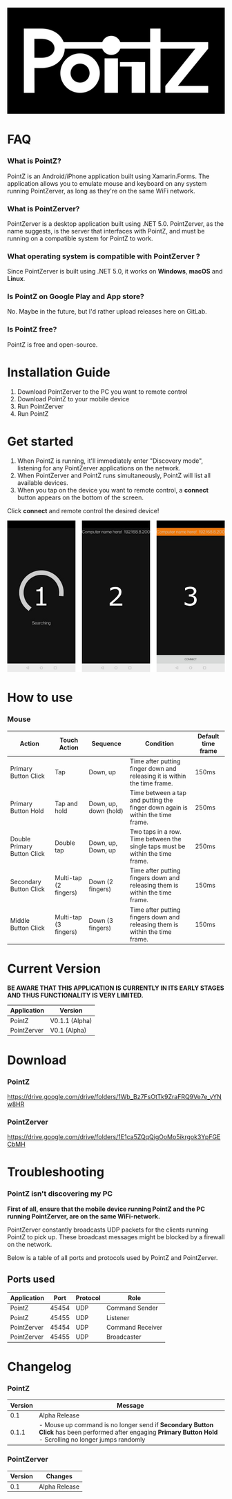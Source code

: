 ![](Graphic/Logo/pz_banner.png)

# FAQ

### What is PointZ?

PointZ is an Android/iPhone application built using Xamarin.Forms. The application allows you to emulate mouse and keyboard on any system running PointZerver, as long as they're on the same WiFi network. 

### What is PointZerver?

PointZerver is a desktop application built using .NET 5.0. PointZerver, as the name suggests, is the server that interfaces with PointZ, and must be running on a compatible system for PointZ to work.

### What operating system is compatible with PointZerver ?

Since PointZerver is built using .NET 5.0, it works on **Windows**, **macOS** and **Linux**.

### Is PointZ on Google Play and App store?

No. Maybe in the future, but I'd rather upload releases here on GitLab.

### Is  PointZ free?

PointZ is free and open-source.

# Installation Guide

1. Download PointZerver to the PC you want to remote control
2. Download PointZ to your mobile device
3. Run PointZerver
4. Run PointZ

# Get started

1. When PointZ is running, it'll immediately enter "Discovery mode", listening for any PointZerver applications on the network. 
2. When PointZerver and PointZ runs simultaneously, PointZ will list all available devices.
3. When you tap on the device you want to remote control, a **connect** button appears on the bottom of the screen.

Click **connect** and remote control the desired device!

![](Graphic/Guide/PointZ/Full.png)

# How to use

### Mouse

| Action                      | Touch Action          | Sequence              | Condition                                                    | Default time frame |
| --------------------------- | --------------------- | --------------------- | ------------------------------------------------------------ | ------------------ |
| Primary Button Click        | Tap                   | Down, up              | Time after putting finger down and releasing it is within the time frame. | 150ms              |
| Primary Button Hold         | Tap and hold          | Down, up, down (hold) | Time between a tap and putting the finger down again is within the time frame. | 250ms              |
| Double Primary Button Click | Double tap            | Down, up, Down, up    | Two taps in a row. Time between the single taps must be within the time frame. | 250ms              |
| Secondary Button Click      | Multi-tap (2 fingers) | Down (2 fingers)      | Time after putting fingers down and releasing them is within the time frame. | 150ms              |
| Middle Button Click         | Multi-tap (3 fingers) | Down (3 fingers)      | Time after putting fingers down and releasing them is within the time frame. | 150ms              |

# Current Version

**BE AWARE THAT THIS APPLICATION IS CURRENTLY IN ITS EARLY STAGES AND THUS FUNCTIONALITY IS VERY LIMITED.**

| Application | Version        |
| ----------- | -------------- |
| PointZ      | V0.1.1 (Alpha) |
| PointZerver | V0.1 (Alpha)   |


# Download

### PointZ

https://drive.google.com/drive/folders/1Wb_Bz7FsOtTk9ZraFRQ9Ve7e_yYNw8HR

### PointZerver

https://drive.google.com/drive/folders/1E1ca5ZQqQigOoMo5ikrgok3YpFGECbMH

# Troubleshooting

### PointZ isn't discovering my PC

**First of all, ensure that the mobile device running PointZ and the PC running PointZerver, are on the same WiFi-network.**

PointZerver constantly broadcasts UDP packets for the clients running PointZ to pick up. These broadcast messages might be blocked by a firewall on the network.

Below is a table of all ports and protocols used by PointZ and PointZerver.

## Ports used

| Application | Port     | Protocol | Role             |
| ----------- | ----- | -------- | ---------------- |
| PointZ      | 45454 | UDP      | Command Sender   |
| PointZ      | 45455 | UDP      | Listener         |
| PointZerver | 45454 | UDP      | Command Receiver |
| PointZerver | 45455 | UDP      | Broadcaster      |

# Changelog

### PointZ

| Version | Message                                                      |
| ------- | ------------------------------------------------------------ |
| 0.1     | Alpha Release                                                |
| 0.1.1   | - Mouse up command is no longer send if **Secondary Button Click** has been performed after engaging **Primary Button Hold**<br />- Scrolling no longer jumps randomly |

### PointZerver

| Version | Changes       |
| ------- | ------------- |
| 0.1     | Alpha Release |

